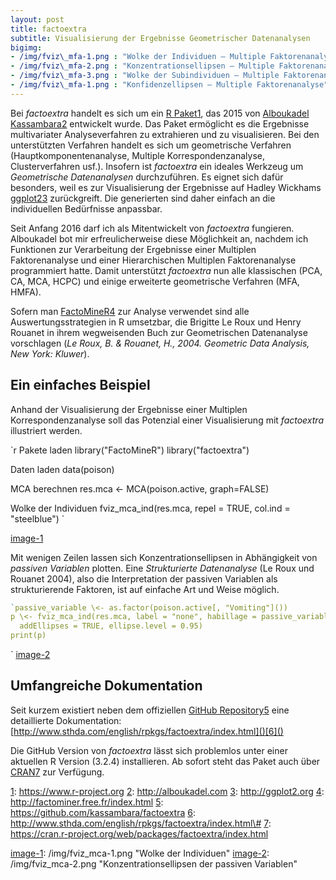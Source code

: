 ```yaml
---
layout: post
title: factoextra
subtitle: Visualisierung der Ergebnisse Geometrischer Datenanalysen
bigimg:
- /img/fviz\_mfa-1.png : "Wolke der Individuen – Multiple Faktorenanalyse"
- /img/fviz\_mfa-2.png : "Konzentrationsellipsen – Multiple Faktorenanalyse"
- /img/fviz\_mfa-3.png : "Wolke der Subindividuen – Multiple Faktorenanalyse"
- /img/fviz\_mfa-1.png : "Konfidenzellipsen — Multiple Faktorenanalyse"
---
```


Bei _factoextra_ handelt es sich um ein [R Paket]()[1](), das 2015 von [Alboukadel Kassambara]()[2]() entwickelt wurde.  Das Paket ermöglicht es die Ergebnisse multivariater Analyseverfahren zu extrahieren und zu visualisieren. Bei den unterstützten Verfahren handelt es sich um geometrische Verfahren (Hauptkomponentenanalyse, Multiple Korrespondenzanalyse, Clusterverfahren usf.). Insofern ist _factoextra_ ein ideales Werkzeug um _Geometrische Datenanalysen_ durchzuführen. Es eignet sich dafür besonders, weil es zur Visualisierung der Ergebnisse auf Hadley Wickhams [ggplot2]()[3]() zurückgreift. Die generierten sind daher einfach an die individuellen Bedürfnisse anpassbar.

Seit Anfang 2016 darf ich als Mitentwickelt von _factoextra_ fungieren. Alboukadel bot mir erfreulicherweise diese Möglichkeit an, nachdem ich Funktionen zur Verarbeitung der Ergebnisse einer Multiplen Faktorenanalyse und einer Hierarchischen Multiplen Faktorenanalyse programmiert hatte. Damit unterstützt _factoextra_ nun alle klassischen (PCA, CA, MCA, HCPC) und einige erweiterte geometrische Verfahren (MFA, HMFA).

Sofern man [FactoMineR]()[4]() zur Analyse verwendet sind alle Auswertungsstrategien in R umsetzbar, die Brigitte Le Roux und Henry Rouanet in ihrem wegweisenden Buch zur Geometrischen Datenanalyse vorschlagen (_Le Roux, B. & Rouanet, H., 2004. Geometric Data Analysis, New York: Kluwer_).

## Ein einfaches Beispiel

Anhand der Visualisierung der Ergebnisse einer Multiplen Korrespondenzanalyse soll das Potenzial einer Visualisierung mit _factoextra_ illustriert werden.

`r
Pakete laden
library("FactoMineR")
library("factoextra")

Daten laden
data(poison)

MCA berechnen
res.mca <- MCA(poison.active, graph=FALSE)

Wolke der Individuen
fviz_mca_ind(res.mca, repel = TRUE, col.ind = "steelblue")
`

![]()[image-1]()

Mit wenigen Zeilen lassen sich Konzentrationsellipsen in Abhängigkeit von _passiven Variablen_ plotten. Eine _Strukturierte Datenanalyse_ (Le Roux und Rouanet 2004), also die Interpretation der passiven Variablen als strukturierende Faktoren, ist auf einfache Art und Weise möglich.

```r
`passive_variable \<- as.factor(poison.active[, "Vomiting"]())
p \<- fviz_mca_ind(res.mca, label = "none", habillage = passive_variable,
  addEllipses = TRUE, ellipse.level = 0.95)
print(p)
```
`
![]()[image-2]()

## Umfangreiche Dokumentation

Seit kurzem existiert neben dem offiziellen [GitHub Repository]()[5]() eine detaillierte Dokumentation: [http://www.sthda.com/english/rpkgs/factoextra/index.html]()[6]()

Die GitHub Version von _factoextra_ lässt sich problemlos unter einer aktuellen R Version (3.2.4) installieren. Ab sofort steht das Paket auch über [CRAN]()[7]() zur Verfügung.

[1]():	https://www.r-project.org
[2]():	http://alboukadel.com
[3]():	http://ggplot2.org
[4]():	http://factominer.free.fr/index.html
[5]():	https://github.com/kassambara/factoextra
[6]():	http://www.sthda.com/english/rpkgs/factoextra/index.html\#
[7]():	https://cran.r-project.org/web/packages/factoextra/index.html

[image-1]():	/img/fviz_mca-1.png "Wolke der Individuen"
[image-2]():	/img/fviz_mca-2.png "Konzentrationsellipsen der passiven Variablen"


